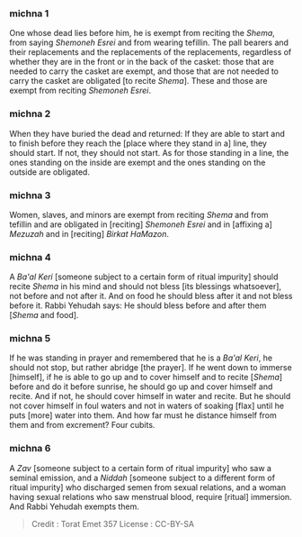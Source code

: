 
### michna 1
One whose dead lies before him, he is exempt from reciting the _Shema_, from saying _Shemoneh Esrei_ and from wearing tefillin.  The pall bearers and their replacements and the replacements of the replacements, regardless of whether they are in the front or in the back of the casket: those that are needed to carry the casket are exempt, and those that are not needed to carry the casket are obligated [to recite _Shema_].  These and those are exempt from reciting _Shemoneh Esrei_.

### michna 2
When they have buried the dead and returned: If they are able to start and to finish before they reach the [place where they stand in a] line, they should start. If not, they should not start.  As for those standing in a line, the ones standing on the inside are exempt and the ones standing on the outside are obligated.

### michna 3
Women, slaves, and minors are exempt from reciting _Shema_ and from tefillin and are obligated in [reciting] _Shemoneh Esrei_ and in [affixing a] _Mezuzah_ and in [reciting] _Birkat HaMazon_.

### michna 4
A _Ba'al Keri_ [someone subject to a certain form of ritual impurity] should recite _Shema_ in his mind and should not bless [its blessings whatsoever], not before and not after it. And on food he should bless after it and not bless before it. Rabbi Yehudah says: He should bless before and after them [_Shema_ and food].

### michna 5
If he was standing in prayer and remembered that he is a _Ba'al Keri_, he should not stop, but rather abridge [the prayer].  If he went down to immerse [himself], if he is able to go up and to cover himself and to recite [_Shema_] before and do it before sunrise, he should go up and cover himself and recite. And if not, he should cover himself in water and recite. But he should not cover himself in foul waters and not in waters of soaking [flax] until he puts [more] water into them. And how far must he distance himself from them and from excrement? Four cubits.

### michna 6
A _Zav_ [someone subject to a certain form of ritual impurity] who saw a seminal emission, and a _Niddah_ [someone subject to a different form of ritual impurity] who discharged semen from sexual relations, and a woman having sexual relations who saw menstrual blood, require [ritual] immersion. And Rabbi Yehudah exempts them.

>Credit : Torat Emet 357
>License : CC-BY-SA 